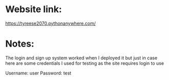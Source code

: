 # Website link:
https://tyreese2070.pythonanywhere.com/

# Notes:
The login and sign up system worked when I deployed it but just in case here are some credentials I used for testing as the site requires login to use

Username: user
Password: test
